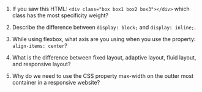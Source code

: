 1.  If you saw this HTML: `<div class="box box1 box2 box3"></div>` which class has the most specificity weight?
    <!-- Box 3 has the most specificity weight -->

2.  Describe the difference between `display: block;` and `display: inline;`.
    <!-- the main difference is displaying the width and height of an element between block and inline -->

3.  While using flexbox, what axis are you using when you use the property: `align-items: center`?
    <!-- vertical axis -->

4.  What is the difference between fixed layout, adaptive layout, fluid layout, and responsive layout?

    <!-- i have no idea did not want to look this up on google to save time all I know is fluid is similar to a fixed layout  -->

5.  Why do we need to use the CSS property max-width on the outter most container in a responsive website?
    <!-- in order to take evenly split up what is left in the space within the box evenly. -->

